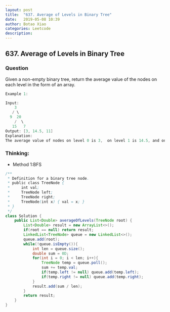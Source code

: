 ```yaml
---
layout: post
title:  "637. Average of Levels in Binary Tree"
date:   2019-05-08 10:39
author: Botao Xiao
categories: Leetcode
description:
---
```

## 637. Average of Levels in Binary Tree

### Question
Given a non-empty binary tree, return the average value of the nodes on each level in the form of an array.

```Java
Example 1:

Input:
    3
   / \
  9  20
    /  \
   15   7
Output: [3, 14.5, 11]
Explanation:
The average value of nodes on level 0 is 3,  on level 1 is 14.5, and on level 2 is 11. Hence return [3, 14.5, 11].

```

### Thinking:
* Method 1:BFS

```Java
/**
 * Definition for a binary tree node.
 * public class TreeNode {
 *     int val;
 *     TreeNode left;
 *     TreeNode right;
 *     TreeNode(int x) { val = x; }
 * }
 */
class Solution {
    public List<Double> averageOfLevels(TreeNode root) {
        List<Double> result = new ArrayList<>();
        if(root == null) return result;
        LinkedList<TreeNode> queue = new LinkedList<>();
        queue.add(root);
        while(!queue.isEmpty()){
            int len = queue.size();
            double sum = 0D;
            for(int i = 0; i < len; i++){
                TreeNode temp = queue.poll();
                sum += temp.val;
                if(temp.left != null) queue.add(temp.left);
                if(temp.right != null) queue.add(temp.right);
            }
            result.add(sum / len);
        }
        return result;
    }
}
```